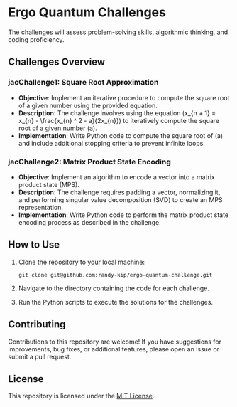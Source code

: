 # Ergo Quantum Challenges

The challenges will assess problem-solving skills, algorithmic thinking, and coding proficiency.

## Challenges Overview

### jacChallenge1: Square Root Approximation

- **Objective**: Implement an iterative procedure to compute the square root of a given number using the provided equation.
- **Description**: The challenge involves using the equation \(x_{n + 1} = x_{n} - \frac{x_{n} ^ 2 - a}{2x_{n}}\) to iteratively compute the square root of a given number \(a\).
- **Implementation**: Write Python code to compute the square root of \(a\) and include additional stopping criteria to prevent infinite loops.

### jacChallenge2: Matrix Product State Encoding

- **Objective**: Implement an algorithm to encode a vector into a matrix product state (MPS).
- **Description**: The challenge requires padding a vector, normalizing it, and performing singular value decomposition (SVD) to create an MPS representation.
- **Implementation**: Write Python code to perform the matrix product state encoding process as described in the challenge.

## How to Use

1. Clone the repository to your local machine:

   ```
   git clone git@github.com:randy-kip/ergo-quantum-challenge.git
   ```

2. Navigate to the directory containing the code for each challenge.

3. Run the Python scripts to execute the solutions for the challenges.

## Contributing

Contributions to this repository are welcome! If you have suggestions for improvements, bug fixes, or additional features, please open an issue or submit a pull request.

## License

This repository is licensed under the [MIT License](LICENSE).
